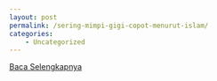 ```yaml
---
layout: post
permalink: /sering-mimpi-gigi-copot-menurut-islam/
categories:
    - Uncategorized
---
```


[Baca Selengkapnya](/03)